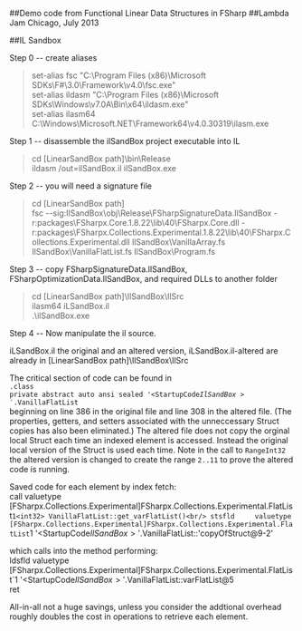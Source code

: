 ##Demo code from Functional Linear Data Structures in FSharp
##Lambda Jam Chicago, July 2013

##IL Sandbox

Step 0 -- create aliases 

>set-alias fsc "C:\Program Files (x86)\Microsoft SDKs\F#\3.0\Framework\v4.0\fsc.exe"<br/>
>set-alias ildasm "C:\Program Files (x86)\Microsoft SDKs\Windows\v7.0A\Bin\x64\ildasm.exe"<br/>
>set-alias ilasm64 C:\Windows\Microsoft.NET\Framework64\v4.0.30319\ilasm.exe<br/>

Step 1 -- disassemble the ilSandBox project executable into IL

>cd [LinearSandBox path]\bin\Release<br/>
>ildasm /out=ilSandBox.il ilSandBox.exe

Step 2 -- you will need a signature file 

>cd [LinearSandBox path]<br/>
>fsc --sig:IlSandBox\obj\Release\FSharpSignatureData.IlSandBox -r:packages\FSharpx.Core.1.8.22\lib\40\FSharpx.Core.dll -r:packages\FSharpx.Collections.Experimental.1.8.22\lib\40\FSharpx.Collections.Experimental.dll IlSandBox\VanillaArray.fs IlSandBox\VanillaFlatList.fs IlSandBox\Program.fs 

Step 3 -- copy FSharpSignatureData.IlSandBox, FSharpOptimizationData.IlSandBox, and required DLLs to another folder

>cd [LinearSandBox path]\IlSandBox\IlSrc<br/>
>ilasm64 iLSandBox.il<br/>
>.\ilSandBox.exe 

Step 4 -- Now manipulate the il source. 

iLSandBox.il the original and an altered version, iLSandBox.il-altered are already in [LinearSandBox path]\IlSandBox\IlSrc

The critical section of code can be found in<br/> 
<code>.class private abstract auto ansi sealed '<StartupCode$IlSandBox>'.$VanillaFlatList</code><br/>
beginning on line 386 in the original file and line 308 in the altered file. (The properties, getters, and setters associated with the unneccessary Struct copies has also been eliminated.) The altered file does not copy the orginal local Struct each time an indexed element is accessed. Instead the original local version of the Struct is used each time. Note in the call to <code>RangeInt32</code> the altered version is changed to create the range <code>2..11</code> to prove the altered code is running.

Saved code for each element by index fetch:<br/>
call       valuetype [FSharpx.Collections.Experimental]FSharpx.Collections.Experimental.FlatList`1<int32> VanillaFlatList::get_varFlatList()<br/>
stsfld     valuetype [FSharpx.Collections.Experimental]FSharpx.Collections.Experimental.FlatList`1<int32> '<StartupCode$IlSandBox>'.$VanillaFlatList::'copyOfStruct@9-2'
	
which calls into the method performing:<br/>
ldsfld     valuetype [FSharpx.Collections.Experimental]FSharpx.Collections.Experimental.FlatList`1<int32> '<StartupCode$IlSandBox>'.$VanillaFlatList::varFlatList@5<br/>
ret

All-in-all not a huge savings, unless you consider the addtional overhead roughly doubles the cost in operations to retrieve each element.

